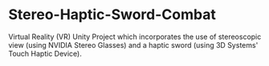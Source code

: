 # Stereo-Haptic-Sword-Combat

Virtual Reality (VR) Unity Project which incorporates the use of stereoscopic view (using NVIDIA Stereo Glasses) and a haptic sword (using 3D Systems' Touch Haptic Device).
